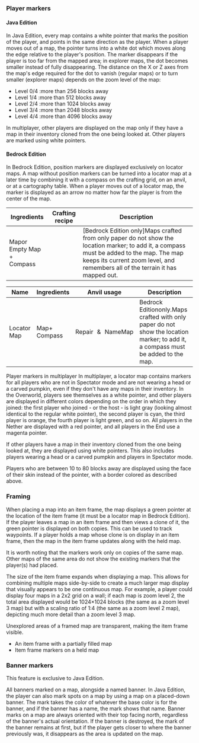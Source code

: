 ### Player markers
#### Java Edition
In Java Edition, every map contains a white pointer that marks the position of the player, and points in the same direction as the player. When a player moves out of a map, the pointer turns into a white dot which moves along the edge relative to the player's position. The marker disappears if the player is too far from the mapped area; in explorer maps, the dot becomes smaller instead of fully disappearing. The distance on the X or Z axes from the map's edge required for the dot to vanish (regular maps) or to turn smaller (explorer maps) depends on the zoom level of the map:

- Level 0/4 :more than 256 blocks away
- Level 1/4 :more than 512 blocks away
- Level 2/4 :more than 1024 blocks away
- Level 3/4 :more than 2048 blocks away
- Level 4/4 :more than 4096 blocks away

In multiplayer, other players are displayed on the map only if they have a map in their inventory cloned from the one being looked at. Other players are marked using white pointers.

#### Bedrock Edition
In Bedrock Edition, position markers are displayed exclusively on locator maps. A map without position markers can be turned into a locator map at a later time by combining it with a compass on the crafting grid, on an anvil, or at a cartography table. When a player moves out of a locator map, the marker is displayed as an arrow no matter how far the player is from the center of the map.

| Ingredients                   | Crafting recipe | Description                                                                                                                                                                                                                    |
|-------------------------------|-----------------|--------------------------------------------------------------------------------------------------------------------------------------------------------------------------------------------------------------------------------|
| Mapor Empty Map +<br/>Compass |                 | ‌[Bedrock Edition  only]Maps crafted from only paper do not show the location marker; to add it, a compass must be added to the map. The map keeps its current zoom level, and remembers all of the terrain it has mapped out. |

| Name        | Ingredients      | Anvil usage      | Description                                                                                                                      |
|-------------|------------------|------------------|----------------------------------------------------------------------------------------------------------------------------------|
| Locator Map | Map+<br/>Compass | Repair & NameMap | Bedrock Editiononly.Maps crafted with only paper do not show the location marker; to add it, a compass must be added to the map. |

Player markers in multiplayer
In multiplayer, a locator map contains markers for all players who are not in Spectator mode and are not wearing a head or a carved pumpkin, even if they don't have any maps in their inventory. In the Overworld, players see themselves as a white pointer, and other players are displayed in different colors depending on the order in which they joined: the first player who joined - or the host - is light gray (looking almost identical to the regular white pointer), the second player is cyan, the third player is orange, the fourth player is light green, and so on. All players in the Nether are displayed with a red pointer, and all players in the End use a magenta pointer.

If other players have a map in their inventory cloned from the one being looked at, they are displayed using white pointers. This also includes players wearing a head or a carved pumpkin and players in Spectator mode.

Players who are between 10 to 80 blocks away are displayed using the face of their skin instead of the pointer, with a border colored as described above.

### Framing
When placing a map into an item frame, the map displays a green pointer at the location of the item frame (it must be a locator map in Bedrock Edition). If the player leaves a map in an item frame and then views a clone of it, the green pointer is displayed on both copies. This can be used to track waypoints. If a player holds a map whose clone is on display in an item frame, then the map in the item frame updates along with the held map.

It is worth noting that the markers work only on copies of the same map. Other maps of the same area do not show the existing markers that the player(s) had placed.

The size of the item frame expands when displaying a map. This allows for combining multiple maps side-by-side to create a much larger map display that visually appears to be one continuous map. For example, a player could display four maps in a 2x2 grid on a wall; if each map is zoom level 2, the total area displayed would be 1024×1024 blocks (the same as a zoom level 3 map) but with a scaling ratio of 1:4 (the same as a zoom level 2 map), depicting much more detail than a zoom level 3 map.

Unexplored areas of a framed map are transparent, making the item frame visible.

- An item frame with a partially filled map
- Item frame markers on a held map

### Banner markers

  

This feature is exclusive to  Java Edition. 


All banners marked on a map, alongside a named banner.
In Java Edition, the player can also mark spots on a map by using a map on a placed-down banner. The mark takes the color of whatever the base color is for the banner, and if the banner has a name, the mark shows that name. Banner marks on a map are always oriented with their top facing north, regardless of the banner's actual orientation. If the banner is destroyed, the mark of the banner remains at first, but if the player gets closer to where the banner previously was, it disappears as the area is updated on the map.

